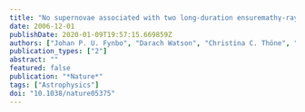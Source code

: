 ```yaml
---
title: "No supernovae associated with two long-duration ensuremathγ-ray bursts"
date: 2006-12-01
publishDate: 2020-01-09T19:57:15.669859Z
authors: ["Johan P. U. Fynbo", "Darach Watson", "Christina C. Thöne", "Jesper Sollerman", "Joshua S. Bloom", "Tamara M. Davis", "Jens Hjorth", "Páll Jakobsson", "Uffe G. Jørgensen", "John F. Graham", "Andrew S. Fruchter", "David Bersier", "Lisa Kewley", "Arnaud Cassan", "José Marı́a Castro Cerón", "Suzanne Foley", "Javier Gorosabel", "Tobias C. Hinse", "Keith D. Horne", "Brian L. Jensen", "Sylvio Klose", "Daniel Kocevski", "Jean-Baptiste Marquette", "Daniel Perley", "Enrico Ramirez-Ruiz", "Maximilian D. Stritzinger", "Paul M. Vreeswijk", "Ralph A. M. Wijers", "Kristian G. Woller", "Dong Xu", "Marta Zub"]
publication_types: ["2"]
abstract: ""
featured: false
publication: "*Nature*"
tags: ["Astrophysics"]
doi: "10.1038/nature05375"
---
```



